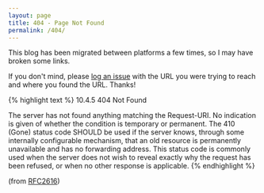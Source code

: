 ```yaml
---
layout: page
title: 404 - Page Not Found
permalink: /404/
---
```


This blog has been migrated between platforms a few times, so I may have broken some links.

If you don't mind, please [log an issue](https://github.com/drmohundro/drmohundro.github.io/issues/new)
with the URL you were trying to reach and where you found the URL. Thanks!

{% highlight text %}
10.4.5 404 Not Found

The server has not found anything matching the Request-URI. No
indication is given of whether the condition is temporary or
permanent. The 410 (Gone) status code SHOULD be used if the server
knows, through some internally configurable mechanism, that an old
resource is permanently unavailable and has no forwarding
address. This status code is commonly used when the server does not
wish to reveal exactly why the request has been refused, or when no
other response is applicable.
{% endhighlight %}

(from [RFC2616](http://www.w3.org/Protocols/rfc2616/rfc2616-sec10.html#sec10.4.5))
